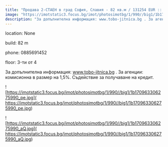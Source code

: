 ```yaml
---
title: "Продава 2-СТАЕН в град София, Славия - 82 кв.м / 131254 EUR :: imot.bg Обява"
image: "https://imotstatic3.focus.bg/imot/photosimotbg/1/990//big1/1b170963306275990_Zi.jpg"
description: "За допълнителна информация: www.tobo-jitnica.bg . За агенции: комисионна в размер на 1,5%. Съдействие за получаване на кредит."
---
```


location: None

build: 82 m

phone: 0885691452

floor: 3-ти от 4

За допълнителна информация: www.tobo-jitnica.bg . За агенции: комисионна в размер на 1,5%. Съдействие за получаване на кредит.


![https://imotstatic3.focus.bg/imot/photosimotbg/1/990//big1/1b170963306275990_pe.jpg]( https://imotstatic3.focus.bg/imot/photosimotbg/1/990//big1/1b170963306275990_pe.jpg)


![https://imotstatic3.focus.bg/imot/photosimotbg/1/990//big1/1b170963306275990_aQ.jpg]( https://imotstatic3.focus.bg/imot/photosimotbg/1/990//big1/1b170963306275990_aQ.jpg)


